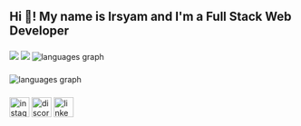 <h2 align="left">Hi 👋! My name is Irsyam and I'm a Full Stack Web Developer</h2>

###

###

  <img src="https://streak-stats.demolab.com?user=irsyamokta&theme=dark"/>
  <img src="https://github-readme-stats.vercel.app/api?username=irsyamokta&show_icons=true&theme=radical" />
  <img src="https://github-readme-stats.vercel.app/api/top-langs/?username=irsyamokta&layout=pie" alt="languages graph"  />

###

  <img src="https://skillicons.dev/icons?i=html,css,tailwind,js,php,go,python,laravel,next,express,nodejs,docker,git,github,mysql,postgres,postman,gcp&perline=6" alt="languages graph"  />

###

<div align="left">
  <a href="https://www.instagram.com/pratamaryd"><img src="https://img.shields.io/static/v1?message=Instagram&logo=instagram&label=&color=E4405F&logoColor=white&labelColor=&style=for-the-badge" height="35" alt="instagram logo" /></a>
  <a href="https://discordapp.com/users/pratamaryd"><img src="https://img.shields.io/static/v1?message=Discord&logo=discord&label=&color=7289DA&logoColor=white&labelColor=&style=for-the-badge" height="35" alt="discord logo"  /></a>
  <a href="https://www.linkedin.com/in/irsyamokta"><img src="https://img.shields.io/static/v1?message=LinkedIn&logo=linkedin&label=&color=0077B5&logoColor=white&labelColor=&style=for-the-badge" height="35" alt="linkedin logo"  /></a>
</div>

###

<br clear="both">

###
